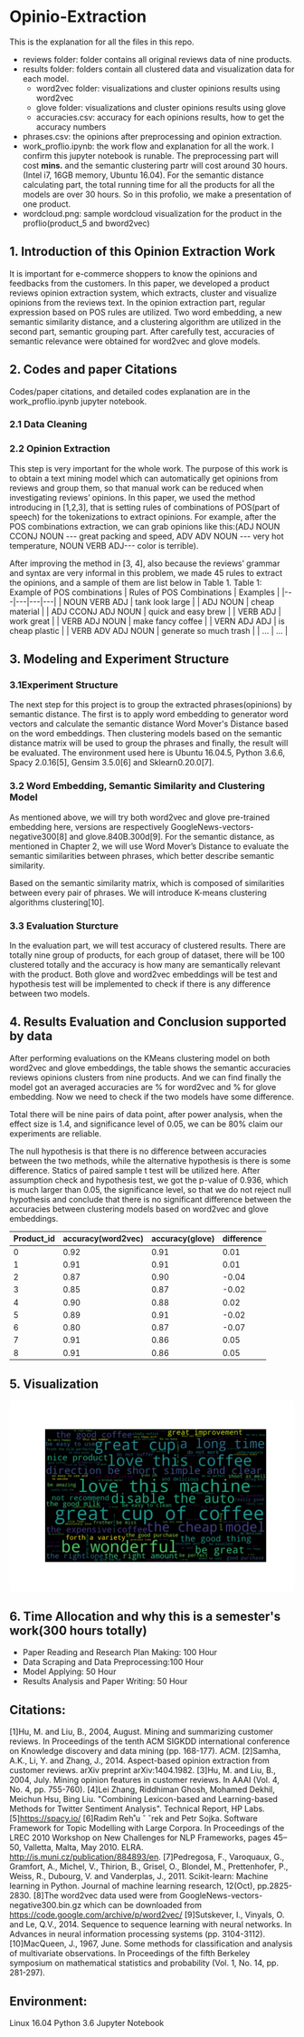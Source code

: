 # Opinio-Extraction

This is the explanation for all the files in this repo.

- reviews folder: folder contains all original reviews data of nine products.
- results folder: folders contain all clustered data and visualization data for each model.
  - word2vec folder: visualizations and cluster opinions results using word2vec
  - glove folder: visualizations and cluster opinions results using glove
  - accuracies.csv: accuracy for each opinions results, how to get the accuracy numbers
- phrases.csv: the opinions after preprocessing and opinion extraction.
- work_proflio.ipynb: the work flow and explanation for all the work. I confirm this jupyter notebook is runable. The preprocessing part will cost **mins.** and the semantic clustering partr will cost around 30 hours.(Intel i7, 16GB memory, Ubuntu 16.04). For the semantic distance calculating part, the total running time for all the products for all the models are over 30 hours. So in this profolio, we make a presentation of one product.
- wordcloud.png: sample wordcloud visualization for the product in the proflio(product_5 and bword2vec)

## 1. Introduction of this Opinion Extraction Work
It is important for e-commerce shoppers to know the opinions and feedbacks from the customers. In this paper, we developed a product reviews opinion extraction system, which extracts, cluster and visualize opinions from the reviews text.  In the opinion extraction part, regular expression based on POS rules are utilized. Two word embedding, a new semantic similarity distance, and a clustering algorithm are utilized in the second part, semantic grouping part. After carefully test,  accuracies of semantic relevance were obtained for word2vec and glove models. 

## 2. Codes and paper Citations 
Codes/paper citations, and detailed codes explanation are in the work_proflio.ipynb jupyter notebook.
### 2.1 Data Cleaning
### 2.2 Opinion Extraction
This step is very important for the whole work. The purpose of this work is to obtain a text mining model which can automatically get opinions from reviews and group them, so that manual work can be reduced when investigating reviews’ opinions. In this paper, we used the method introducing in [1,2,3], that is setting rules of combinations of POS(part of speech) for the tokenizations to extract opinions.  For example, after the POS combinations extraction, we can grab opinions like this:(ADJ NOUN CCONJ NOUN --- great packing and speed, ADV ADV NOUN --- very hot temperature, NOUN VERB ADJ--- color is terrible). 

After improving the method in [3, 4], also because the reviews’ grammar and syntax are very informal in this problem, we made 45 rules to extract the opinions, and a sample of them are list below in Table 1. 
Table 1: Example of POS combinations
| Rules of POS Combinations |  Examples |
|---|---|---|---|
| NOUN VERB ADJ | tank look large |
| ADJ NOUN | cheap material |
| ADJ CCONJ ADJ NOUN | quick and easy brew |
| VERB ADJ | work great |
| VERB ADJ NOUN | make fancy coffee |
| VERN ADJ ADJ | is cheap plastic |
| VERB ADV ADJ NOUN | generate so much trash |
| ... | ... |


## 3. Modeling and Experiment Structure
### 3.1Experiment Structure
The next step for this project is to group the extracted phrases(opinions) by semantic distance. 
The first is to apply word embedding to generator word vectors and calculate the semantic distance Word Mover's Distance based on the word embeddings. Then clustering models based on the semantic distance matrix will be used to group the phrases and finally, the result will be evaluated. The environment used here is Ubuntu 16.04.5, Python 3.6.6, Spacy 2.0.16[5], Gensim 3.5.0[6] and Sklearn0.20.0[7].
### 3.2 Word Embedding, Semantic Similarity and Clustering Model
As mentioned above, we will try both word2vec and glove pre-trained embedding here, versions are respectively GoogleNews-vectors-negative300[8] and glove.840B.300d[9]. For the semantic distance, as mentioned in Chapter 2, we will use Word Mover’s Distance to evaluate the semantic similarities between phrases, which better describe semantic similarity.

Based on the semantic similarity matrix, which is composed of similarities between every pair of phrases. We will introduce K-means clustering algorithms clustering[10].
### 3.3 Evaluation Sturcture
In the evaluation part, we will test accuracy of clustered results. There are totally nine group of products, for each group of dataset, there will be 100 clustered totally and the accuracy is how many are semantically relevant with the product. Both glove and word2vec embeddings will be test and hypothesis test will be implemented to check if there is any difference between two models. 


## 4. Results Evaluation and Conclusion supported by data
After performing evaluations on the KMeans clustering model on both word2vec and glove embeddings, the table shows the semantic accuracies reviews opinions clusters from nine products. And we can find finally the model got an averaged accuracies are % for word2vec and % for glove embedding. Now we  need to check if the two models have some difference. 

Total there will be nine pairs of data point, after power analysis, when the effect size is 1.4, and significance level of 0.05, we can be 80% claim our experiments are reliable. 

The null hypothesis is that there is no difference between accuracies between the two methods, while the alternative hypothesis is there is some difference. Statics of paired sample t test will be utilized here. After assumption check and hypothesis test, we got the p-value of 0.936, which is much larger than 0.05, the significance level, so that we do not reject null hypothesis and conclude that there is no significant difference between the accuracies between clustering models based on word2vec and glove embeddings.

|  Product_id |  accuracy(word2vec) |  accuracy(glove) | difference  | 
|---|---|---|---|
| 0 | 0.92 | 0.91 | 0.01 |
| 1 | 0.91 | 0.91 | 0.01 |
| 2 | 0.87 | 0.90 | -0.04 |
| 3 | 0.85 | 0.87 | -0.02 |
| 4 | 0.90 | 0.88 | 0.02 |
| 5 | 0.89 | 0.91 | -0.02 |
| 6 | 0.80 | 0.87 | -0.07 |
| 7 | 0.91 | 0.86 | 0.05 |
| 8 | 0.91 | 0.86 | 0.05 |

## 5. Visualization
![](https://github.com/jinwangjoshua/Opinio-Extraction/blob/master/results/word2vec/product_5_wordcloud.png)

## 6. Time Allocation and why this is a semester's work(300 hours totally)
- Paper Reading and Research Plan Making: 100 Hour
- Data Scraping and Data Preprocessing:100 Hour
- Model Applying: 50 Hour
- Results Analysis and Paper Writing: 50 Hour


## Citations:
[1]Hu, M. and Liu, B., 2004, August. Mining and summarizing customer reviews. In Proceedings of the tenth ACM SIGKDD international conference on Knowledge discovery and data mining (pp. 168-177). ACM.
[2]Samha, A.K., Li, Y. and Zhang, J., 2014. Aspect-based opinion extraction from customer reviews. arXiv preprint arXiv:1404.1982.
[3]Hu, M. and Liu, B., 2004, July. Mining opinion features in customer reviews. In AAAI (Vol. 4, No. 4, pp. 755-760).
[4]Lei Zhang, Riddhiman Ghosh, Mohamed Dekhil, Meichun Hsu, Bing Liu. "Combining Lexicon-based and Learning-based Methods for Twitter Sentiment Analysis".  Technical Report, HP Labs.
[5]https://spacy.io/
[6]Radim Reh˚u ˇ ˇrek and Petr Sojka. Software Framework for Topic Modelling with Large Corpora. In
Proceedings of the LREC 2010 Workshop on New Challenges for NLP Frameworks, pages 45–50, Valletta, Malta, May 2010. ELRA. http://is.muni.cz/publication/884893/en.
[7]Pedregosa, F., Varoquaux, G., Gramfort, A., Michel, V., Thirion, B., Grisel, O., Blondel, M., Prettenhofer, P., Weiss, R., Dubourg, V. and Vanderplas, J., 2011. Scikit-learn: Machine learning in Python. Journal of machine learning research, 12(Oct), pp.2825-2830.
[8]The word2vec data used were from GoogleNews-vectors-negative300.bin.gz which can be downloaded from https://code.google.com/archive/p/word2vec/
[9]Sutskever, I., Vinyals, O. and Le, Q.V., 2014. Sequence to sequence learning with neural networks. In Advances in neural information processing systems (pp. 3104-3112).
[10]MacQueen, J., 1967, June. Some methods for classification and analysis of multivariate observations. In Proceedings of the fifth Berkeley symposium on mathematical statistics and probability (Vol. 1, No. 14, pp. 281-297).

## Environment:
Linux 16.04
Python 3.6
Jupyter Notebook


